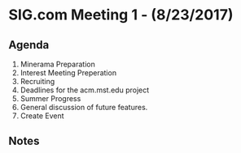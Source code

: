 # SIG.com Meeting 1 - (8/23/2017)
## Agenda
1. Minerama Preparation
2. Interest Meeting Preperation
3. Recruiting
4. Deadlines for the acm.mst.edu project
5. Summer Progress
6. General discussion of future features.
7. Create Event
## Notes
